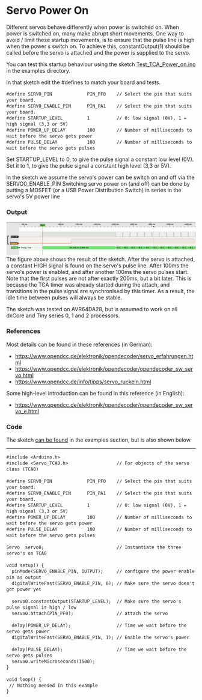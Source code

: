 # <a name="PowerOn"></a>Servo Power On #

Different servos behave differently when power is switched on. When power is switched on, many make abrupt short movements. One way to avoid / limit these startup movements, is to ensure that the pulse line is high when the power s switch on. To achieve this, constantOutput(1) should
be called before the servo is attached and the power is supplied to the servo.

You can test this startup behaviour using the sketch [Test_TCA_Power_on.ino](../examples/Test_TCA_Power_on/Test_TCA_Power_on.ino) in the examples directory.

In that sketch edit the #defines to match your board and tests.

    #define SERVO_PIN             PIN_PF0    // Select the pin that suits your board.
    #define SERVO_ENABLE_PIN      PIN_PA1    // Select the pin that suits your board.
    #define STARTUP_LEVEL         1          // 0: low signal (0V), 1 = high signal (3,3 or 5V)
    #define POWER_UP_DELAY        100        // Number of milliseconds to wait before the servo gets power
    #define PULSE_DELAY           100        // Number of milliseconds to wait before the servo gets pulses

Set STARTUP_LEVEL to 0, to give the pulse signal a constant low level (0V). Set it to 1, to give the pulse signal a constant high level (3,3 or 5V).

In the sketch we assume the servo's power can be switch on and off via the SERVO0_ENABLE_PIN
Switching servo power on (and off)  can be done by putting a MOSFET (or a USB Power Distribution
Switch) in series in the servo's 5V power line


### Output ###

<div style="text-align:center"><img src="../extras/Measurements-TCA-Library/Start-Up.png" /></div>
The figure above shows the result of the sketch. After the servo is attached, a constant HIGH signal is found on the servo's pulse line. After 100ms the servo's power is enabled, and after another 100ms the servo pulses start. Note that the first pulses are not after exactly 200ms, but a bit later. This is because the TCA timer was already started during the attach, and transitions in the pulse signal are synchronised by this timer. As a result, the idle time between pulses will always be stable.

The sketch was tested on AVR64DA28, but is assumed to work on all dxCore and Tiny series 0, 1 and 2 processors.

### References ###

Most details can be found in these references (in German):
- https://www.opendcc.de/elektronik/opendecoder/servo_erfahrungen.html
- https://www.opendcc.de/elektronik/opendecoder/opendecoder_sw_servo.html
- https://www.opendcc.de/info/tipps/servo_ruckeln.html

Some high-level introduction can be found in this reference (in English):
- https://www.opendcc.de/elektronik/opendecoder/opendecoder_sw_servo_e.html

### Code ###
The sketch [can be found](../examples/Test_TCA_Power_on/Test_TCA_Power_on.ino) in the examples section, but is also shown below.

---
```
#include <Arduino.h>
#include <Servo_TCA0.h>                  // For objects of the servo class (TCA0)

#define SERVO_PIN             PIN_PF0    // Select the pin that suits your board.
#define SERVO_ENABLE_PIN      PIN_PA1    // Select the pin that suits your board.
#define STARTUP_LEVEL         1          // 0: low signal (0V), 1 = high signal (3,3 or 5V)
#define POWER_UP_DELAY        100        // Number of milliseconds to wait before the servo gets power
#define PULSE_DELAY           100        // Number of milliseconds to wait before the servo gets pulses

Servo  servo0;                           // Instantiate the three servo's on TCA0

void setup() {
  pinMode(SERVO_ENABLE_PIN, OUTPUT);     // configure the power enable pin as output
  digitalWriteFast(SERVO_ENABLE_PIN, 0); // Make sure the servo doen't got power yet

  servo0.constantOutput(STARTUP_LEVEL);  // Make sure the servo's pulse signal is high / low
  servo0.attach(PIN_PF0);                // attach the servo

  delay(POWER_UP_DELAY);                 // Time we wait before the servo gets power
  digitalWriteFast(SERVO_ENABLE_PIN, 1); // Enable the servo's power

  delay(PULSE_DELAY);                    // Time we wait before the servo gets pulses
  servo0.writeMicroseconds(1500);
}

void loop() {
 // Nothing needed in this example
}
```
